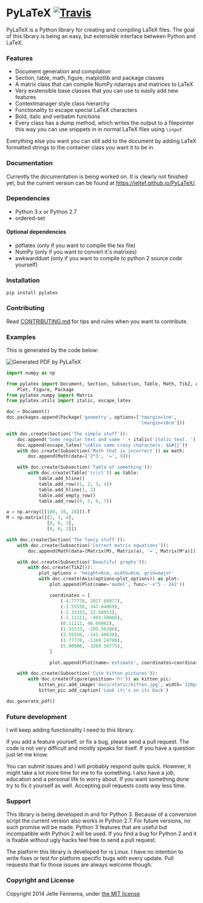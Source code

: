 PyLaTeX [![Travis](https://img.shields.io/travis/JelteF/PyLaTeX.svg)](https://travis-ci.org/JelteF/PyLaTeX)
=======


PyLaTeX is a Python library for creating and compiling LaTeX files. The goal of
this library is being an easy, but extensible interface between Python and
LaTeX.


### Features

- Document generation and compilation
- Section, table, math, figure, matplotlib and package classes
- A matrix class that can compile NumPy ndarrays and matrices to LaTeX
- Very exstensible base classes that you can use to easily add new features
- Contextmanager style class hierarchy
- Functionality to escape special LaTeX characters
- Bold, italic and verbatim functions
- Every class has a dump method, which writes the output to a filepointer this
    way you can use snippets in in normal LaTeX files using `\input`

Everything else you want you can still add to the document by adding LaTeX
formatted strings to the container class you want it to be in.


### Documentation
Currently the documentation is being worked on. It is clearly not finished yet,
but the current version can be found at https://jeltef.github.io/PyLaTeX/.


### Dependencies

- Python 3.x or Python 2.7
- ordered-set

#### Optional dependencies

- pdflatex (only if you want to compile the tex file)
- NumPy (only if you want to convert it's matrixes)
- awkwardduet (only if you want to compile to python 2 source code yourself)


### Installation
`pip install pylatex`

### Contributing
Read
[CONTRIBUTING.md](https://github.com/JelteF/PyLaTeX/blob/master/CONTRIBUTING.md)
for tips and rules when you want to contribute.


### Examples

This is generated by the code below:

![Generated PDF by PyLaTeX](https://raw.github.com/JelteF/PyLaTeX/master/docs/source/_static/screenshot.png)


```python
import numpy as np

from pylatex import Document, Section, Subsection, Table, Math, TikZ, Axis, \
    Plot, Figure, Package
from pylatex.numpy import Matrix
from pylatex.utils import italic, escape_latex

doc = Document()
doc.packages.append(Package('geometry', options=['tmargin=1cm',
                                                 'lmargin=10cm']))

with doc.create(Section('The simple stuff')):
    doc.append('Some regular text and some ' + italic('italic text. '))
    doc.append(escape_latex('\nAlso some crazy characters: $&#{}'))
    with doc.create(Subsection('Math that is incorrect')) as math:
        doc.append(Math(data=['2*3', '=', 9]))

    with doc.create(Subsection('Table of something')):
        with doc.create(Table('rc|cl')) as table:
            table.add_hline()
            table.add_row((1, 2, 3, 4))
            table.add_hline(1, 2)
            table.add_empty_row()
            table.add_row((4, 5, 6, 7))

a = np.array([[100, 10, 20]]).T
M = np.matrix([[2, 3, 4],
               [0, 0, 1],
               [0, 0, 2]])

with doc.create(Section('The fancy stuff')):
    with doc.create(Subsection('Correct matrix equations')):
        doc.append(Math(data=[Matrix(M), Matrix(a), '=', Matrix(M*a)]))

    with doc.create(Subsection('Beautiful graphs')):
        with doc.create(TikZ()):
            plot_options = 'height=6cm, width=6cm, grid=major'
            with doc.create(Axis(options=plot_options)) as plot:
                plot.append(Plot(name='model', func='-x^5 - 242'))

                coordinates = [
                    (-4.77778, 2027.60977),
                    (-3.55556, 347.84069),
                    (-2.33333, 22.58953),
                    (-1.11111, -493.50066),
                    (0.11111, 46.66082),
                    (1.33333, -205.56286),
                    (2.55556, -341.40638),
                    (3.77778, -1169.24780),
                    (5.00000, -3269.56775),
                ]

                plot.append(Plot(name='estimate', coordinates=coordinates))

    with doc.create(Subsection('Cute kitten pictures')):
        with doc.create(Figure(position='h!')) as kitten_pic:
            kitten_pic.add_image('docs/static/kitten.jpg', width='120px')
            kitten_pic.add_caption('Look it\'s on its back')

doc.generate_pdf()
```


### Future development

I will keep adding functionality I need to this library.

If you add a feature yourself, or fix a bug, please send a pull request. The
code is not very difficult and mostly speaks for itself. If you have a question
just let me know.

You can submit issues and I will probably respond quite quick. However, it might
take a lot more time for me to fix something. I also have a job, education and a
personal life to worry about. If you want something done try to fix it yourself
as well. Accepting pull requests costs way less time.

### Support

This library is being developed in and for Python 3. Because of a conversion
script the current version also works in Python 2.7. For future versions, no
such promise will be made. Python 3 features that are useful but incompatible
with Python 2 will be used. If you find a bug for Python 2 and it is fixable
without ugly hacks feel free to send a pull request.

The platform this library is developed for is Linux. I have no intention to
write fixes or test for platform specific bugs with every update. Pull requests
that fix those issues are always welcome though.


### Copyright and License

Copyright 2014 Jelte Fennema, under [the MIT
license](https://github.com/JelteF/PyLaTeX/blob/master/LICENSE)
